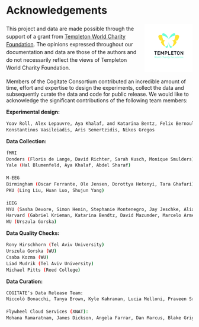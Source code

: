 # Acknowledgements

<div style="display: flex; align-items: center;">
    <div style="flex: 1; line-height: 1.5;">
        This project and data are made possible through the support of a grant from <a href="https://doi.org/10.54224/20389" target="_blank">Templeton World Charity Foundation</a>. The opinions expressed throughout our documentation and data are those of the authors and do not necessarily reflect the views of Templeton World Charity Foundation.
    </div>
    <div style="flex-shrink: 0; margin-left: 20px;">
        <img src="https://github.com/Cogitate-consortium/cogitate-data/raw/merge_docs/assets/documentation/graphics/TWCF_Logo_LightBG_Vertical_CMYK.png" alt="Logo" width="130">
    </div>
</div>

Members of the Cogitate Consortium contributed an incredible amount of time, effort and expertise to design the experiments, collect the data and subsequently curate the data and code for public release. We would like to acknowledge the significant contributions of the following team members:

**Experimental design:**

```bash
Yoav Roll, Alex Lepauvre, Aya Khalaf, and Katarina Bentz, Felix Bernoully
Konstantinos Vasileiadis, Aris Semertzidis, Nikos Gregos
```

**Data Collection:**

```bash
fMRI
Donders (Floris de Lange, David Richter, Sarah Kusch, Monique Smulders)
Yale (Hal Blumenfeld, Aya Khalaf, Abdel Sharaf) 

M-EEG
Birmingham (Oscar Ferrante, Ole Jensen, Dorottya Hetenyi, Tara Ghafari)
PKU (Ling Liu, Huan Luo, Shujun Yang)

iEEG
NYU (Sasha Devore, Simon Henin, Stephanie Montenegro, Jay Jeschke, Alia Seedat)
Harvard (Gabriel Krieman, Katarina Bendtz, David Mazumder, Marcelo Armendariz)
WU (Urszula Gorska)
```

**Data Quality Checks:**

```bash
Rony Hirschhorn (Tel Aviv University)
Urszula Gorska (WU)
Csaba Kozma (WU)
Liad Mudrik (Tel Aviv University)
Michael Pitts (Reed College)
```

**Data Curation:**

```bash
COGITATE’s Data Release Team:
Niccolò Bonacchi, Tanya Brown, Kyle Kahraman, Lucia Melloni, Praveen Sripad, Fatemeh Taheriyan, Diptyajit Das

Flywheel Cloud Services (XNAT):
Mohana Ramaratnam, James Dickson, Angela Farrar, Dan Marcus, Blake Griggs
```

   </td>
  </tr>
